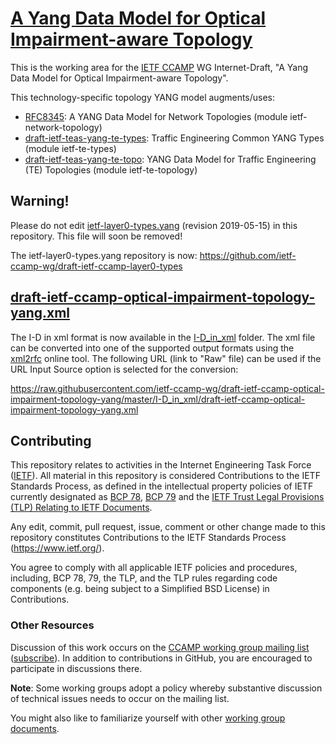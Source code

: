 
# [A Yang Data Model for Optical Impairment-aware Topology](https://datatracker.ietf.org/doc/draft-ietf-ccamp-optical-impairment-topology-yang/)
This is the working area for the [IETF CCAMP](https://datatracker.ietf.org/wg/ccamp/documents/) WG Internet-Draft, "A Yang Data Model for Optical Impairment-aware Topology".

This technology-specific topology YANG model augments/uses:
* [RFC8345](https://tools.ietf.org/html/rfc8345): A YANG Data Model for Network Topologies (module ietf-network-topology)
* [draft-ietf-teas-yang-te-types](https://datatracker.ietf.org/doc/draft-ietf-teas-yang-te-types/): Traffic Engineering Common YANG Types (module ietf-te-types)
* [draft-ietf-teas-yang-te-topo](https://datatracker.ietf.org/doc/draft-ietf-teas-yang-te-topo/): YANG Data Model for Traffic Engineering (TE) Topologies (module ietf-te-topology)

## Warning!
Please do not edit [ietf-layer0-types.yang](https://github.com/ietf-ccamp-wg/ietf-optical-impairment-yang/blob/master/ietf-layer0-types.yang) (revision 2019-05-15) in this repository. This file will soon be removed!

The ietf-layer0-types.yang repository is now: https://github.com/ietf-ccamp-wg/draft-ietf-ccamp-layer0-types

## [draft-ietf-ccamp-optical-impairment-topology-yang.xml](https://github.com/ietf-ccamp-wg/draft-ietf-ccamp-optical-impairment-topology-yang/blob/master/I-D_in_xml/draft-ietf-ccamp-optical-impairment-topology-yang.xml)

The I-D in xml format is now available in the [I-D_in_xml](https://github.com/ietf-ccamp-wg/draft-ietf-ccamp-optical-impairment-topology-yang/tree/master/I-D_in_xml) folder. The xml file can be converted into one of the supported output formats using the [xml2rfc](https://xml2rfc.tools.ietf.org/) online tool. The following URL (link to "Raw" file) can be used if the URL Input Source option is selected for the conversion:

https://raw.githubusercontent.com/ietf-ccamp-wg/draft-ietf-ccamp-optical-impairment-topology-yang/master/I-D_in_xml/draft-ietf-ccamp-optical-impairment-topology-yang.xml

## Contributing

This repository relates to activities in the Internet Engineering Task Force
([IETF](https://www.ietf.org/)). All material in this repository is considered
Contributions to the IETF Standards Process, as defined in the intellectual
property policies of IETF currently designated as
[BCP 78](https://www.rfc-editor.org/info/bcp78),
[BCP 79](https://www.rfc-editor.org/info/bcp79) and the
[IETF Trust Legal Provisions (TLP) Relating to IETF Documents](http://trustee.ietf.org/trust-legal-provisions.html).

Any edit, commit, pull request, issue, comment or other change made to this
repository constitutes Contributions to the IETF Standards Process
(https://www.ietf.org/).

You agree to comply with all applicable IETF policies and procedures, including,
BCP 78, 79, the TLP, and the TLP rules regarding code components (e.g. being
subject to a Simplified BSD License) in Contributions.


### Other Resources

Discussion of this work occurs on the
[CCAMP working group mailing list](https://mailarchive.ietf.org/arch/browse/ccamp/)
([subscribe](https://www.ietf.org/mailman/listinfo/ccamp)).  In addition to
contributions in GitHub, you are encouraged to participate in discussions there.

**Note**: Some working groups adopt a policy whereby substantive discussion of
technical issues needs to occur on the mailing list.

You might also like to familiarize yourself with other
[working group documents](https://datatracker.ietf.org/wg/ccamp/documents/).
